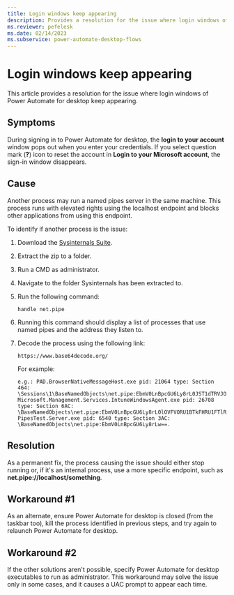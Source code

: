 ```yaml
---
title: Login windows keep appearing
description: Provides a resolution for the issue where login windows of Power Automate for desktop keep appearing.
ms.reviewer: pefelesk
ms.date: 02/14/2023
ms.subservice: power-automate-desktop-flows
---
```


# Login windows keep appearing

This article provides a resolution for the issue where login windows of Power Automate for desktop keep appearing.

## Symptoms

During signing in to Power Automate for desktop, the **login to your account** window pops out when you enter your credentials. If you select question mark (**?**) icon to reset the account in **Login to your Microsoft account**, the sign-in window disappears.

## Cause

Another process may run a named pipes server in the same machine. This process runs with elevated rights using the localhost endpoint and blocks other applications from using this endpoint.

To identify if another process is the issue:

1. Download the [Sysinternals Suite](/sysinternals/downloads/sysinternals-suite).

1. Extract the zip to a folder.

1. Run a CMD as administrator.

1. Navigate to the folder Sysinternals has been extracted to.

1. Run the following command:

    ```CMD
    handle net.pipe
    ```

1. Running this command should display a list of processes that use named pipes and the address they listen to.

1. Decode the process using the following link:

    `https://www.base64decode.org/`

    For example:

    ```CMD
    e.g.: PAD.BrowserNativeMessageHost.exe pid: 21064 type: Section 464: \Sessions\1\BaseNamedObjects\net.pipe:EbmV0LnBpcGU6Ly8rL0JST1dTRVJOQVRJVkVIT1NULzE2NjIwLzEv Microsoft.Management.Services.IntuneWindowsAgent.exe pid: 26708 type: Section 6AC: \BaseNamedObjects\net.pipe:EbmV0LnBpcGU6Ly8rL0lOVFVORU1BTkFHRU1FTlRFWFRFTlNJT04vU1RBVFVTU0VSVklDRS8= PipesTest.Server.exe pid: 6540 type: Section 3AC: \BaseNamedObjects\net.pipe:EbmV0LnBpcGU6Ly8rLw==.
    ```

## Resolution

As a permanent fix, the process causing the issue should either stop running or, if it's an internal process, use a more specific endpoint, such as **net.pipe://localhost/something**.

## Workaround #1

As an alternate, ensure Power Automate for desktop is closed (from the taskbar too), kill the process identified in previous steps, and try again to relaunch Power Automate for desktop.

## Workaround #2

If the other solutions aren't possible, specify Power Automate for desktop executables to run as administrator. This workaround may solve the issue only in some cases, and it causes a UAC prompt to appear each time.
